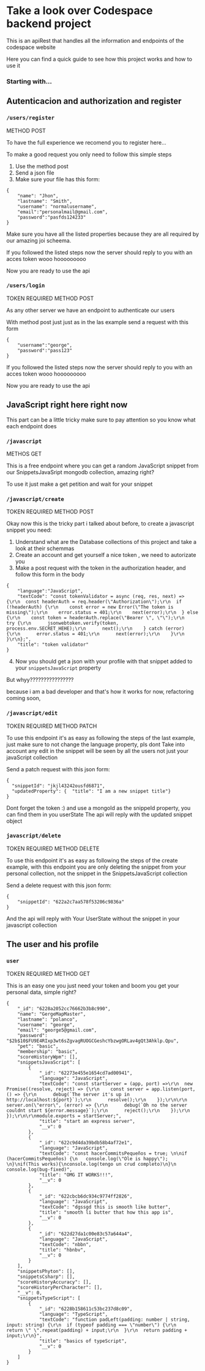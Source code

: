 # Take a look over Codespace backend project

This is an apiRest that handles all the information and endpoints of the
codespace website

Here you can find a quick guide to see how this project works and how
to use it

### Starting with...

## Autenticacion and authorization and register

### `/users/register`

METHOD POST

To have the full experience we recomend you to register here...

To make a good request you only need to follow this simple steps

1. Use the method post
2. Send a json file
3. Make sure your file has this form:

```
{
    "name": "Jhon",
    "lastname": "Smith",
    "username": "normalusername",
    "email":"personalmail@gmail.com",
    "password":"pasfds124233"
}
```

Make sure you have all the listed properties because they are all required by our amazing joi scheema.

If you followed the listed steps now the server should reply to you with an acces token wooo hooooooooo

Now you are ready to use the api

### `/users/login`

TOKEN REQUIRED METHOD POST

As any other server we have an endpoint to authenticate our users

With method post just just as in the las example send a request with this form

```
{
    "username":"george",
    "password":"pass123"
}
```

If you followed the listed steps now the server should reply to you with an acces token wooo hooooooooo

Now you are ready to use the api

## JavaScript right here right now

This part can be a little tricky make sure to pay attention so you know what each endpoint does

### `/javascript`

METHOS GET

This is a free endpoint where you can get a random JavaScript snippet from our SnippetsJavaSript mongodb collection, amazing right?

To use it just make a get petition and wait for your snippet

### `/javascript/create`

TOKEN REQUIRED METHOD POST

Okay now this is the tricky part i talked about before, to create a javascript snippet you need:

1. Understand what are the Database collections of this project and take a look at their schemmas
2. Create an account and get yourself a nice token , we need to autorizate you
3. Make a post request with the token in the authorization header, and follow this form in the body

```
{
    "language":"JavaScript",
    "textCode": "const tokenValidator = async (req, res, next) => {\r\n  const headerAuth = req.header(\"Authorization\");\r\n  if (!headerAuth) {\r\n    const error = new Error(\"The token is missing\");\r\n    error.status = 401;\r\n    next(error);\r\n  } else {\r\n    const token = headerAuth.replace(\"Bearer \", \"\");\r\n    try {\r\n      jsonwebtoken.verify(token, process.env.SECRET_HEHE);\r\n      next();\r\n    } catch (error) {\r\n      error.status = 401;\r\n      next(error);\r\n    }\r\n  }\r\n};",
    "title": "token validator"
}
```

4. Now you should get a json with your profile with that snippet added to your `snippetsJavaScript` property

But whyy????????????????

because i am a bad developer and that's how it works for now, refactoring coming soon,

### `/javascript/edit`

TOKEN REQUIRED METHOD PATCH

To use this endpoint it's as easy as following the steps of the last example, just make sure to not change the language property,
pls dont
Take into account any edit in the snippet will be seen by all the users not just your javaScript collection

Send a patch request with this json form:

```
{
  "snippetId": "jkjl43242ousfd6871",
  "updatedProperty": {  "title": "I am a new snippet title"}
}
```

Dont forget the token :) and use a mongoId as the snippeId property, you can find them in you userState
The api will reply with the updated snippet object

### `javascript/delete`

TOKEN REQUIRED METHOD DELETE

To use this endpoint it's as easy as following the steps of the create example, with this endpoint you are only deleting the snippet from your personal collection, not the snippet in the SnippetsJavaScript collection

Send a delete request with this json form:

```
{
    "snippetId": "622a2c7aa578f53206c9836a"
}
```

And the api will reply with Your UserState without the snippet in your javascript collection

## The user and his profile

### `user`

TOKEN REQUIRED METHOD GET

This is an easy one you just need your token and boom you get your personal data, simple right?

```
{
    "_id": "6228a2052cc76662b3b8c990",
    "name": "GergeMapMaster",
    "lastname": "polanco",
    "username": "george",
    "email": "george5@gmail.com",
    "password": "$2b$10$FU9E4RIxp3wt6sZgvagRUOGCGeshcYbzwgORLav4gQt3Ahklp.Qpu",
    "pet": "basic",
    "membership": "basic",
    "scoreHistoryWpm": [],
    "snippetsJavaScript": [
        {
            "_id": "62273e455e1654cd7ad00941",
            "language": "JavaScript",
            "textCode": "const startServer = (app, port) =>\r\n  new Promise((resolve, reject) => {\r\n    const server = app.listen(port, () => {\r\n      debug(`The server it's up in http://localhost:${port}`);\r\n      resolve();\r\n    });\r\n\r\n    server.on(\"error\", (error) => {\r\n      debug(`Oh no the server couldnt start ${error.message}`);\r\n      reject();\r\n    });\r\n  });\r\n\r\nmodule.exports = startServer;",
            "title": "start an express server",
            "__v": 0
        },
        {
            "_id": "622c9d4da39bdb58b4af72e1",
            "language": "JavaScript",
            "textCode": "const hacerCommitsPequeños = true; \n\nif (hacerCommitsPequeños) {\n   console.log(\"Ole is happy\"); \n}\nif(This works){\nconsole.log(tengo un crud completo)\n}\n console.log(bug-fixed)",
            "title": "OMG IT WORKS!!!",
            "__v": 0
        },
        {
            "_id": "622cbcb6dc934c9774ff2826",
            "language": "JavaScript",
            "textCode": "dgssgd this is smooth like butter",
            "title": "smooth li butter that how this app is",
            "__v": 0
        },
        {
            "_id": "622d27da1c00e83c57a644a4",
            "language": "JavaScript",
            "textCode": "nbbn",
            "title": "hbnbv",
            "__v": 0
        }
    ],
    "snippetsPhyton": [],
    "snippetsCsharp": [],
    "scoreHistoryAccuracy": [],
    "scoreHistoryPerCharacter": [],
    "__v": 0,
    "snippetsTypeScript": [
        {
            "_id": "6228b158611c53bc237d8c09",
            "language": "TypeScript",
            "textCode": "function padLeft(padding: number | string, input: string) {\r\n  if (typeof padding === \"number\") {\r\n    return \" \".repeat(padding) + input;\r\n  }\r\n  return padding + input;\r\n}",
            "title": "basics of typeScript",
            "__v": 0
        }
    ]
}
```
